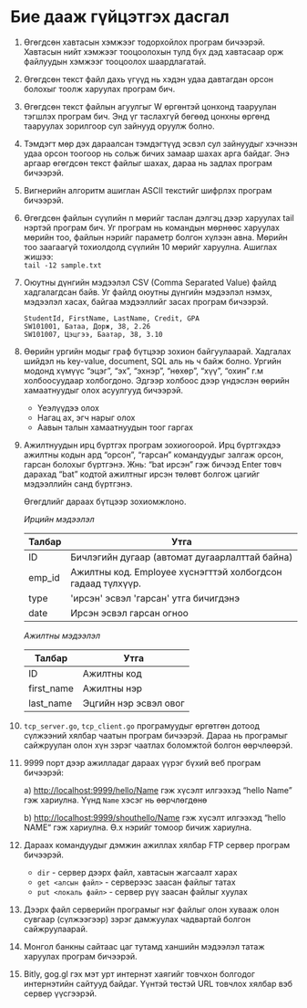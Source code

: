 # Бие дааж гүйцэтгэх дасгал

1. Өгөгдсөн хавтасын хэмжээг тодорхойлох програм бичээрэй. Хавтасын нийт хэмжээг тооцоолохын тулд бүх дэд хавтасаар орж файлуудын хэмжээг тооцоолох шаардлагатай.

5. Өгөгдсөн текст файл дахь үгүүд нь  хэдэн удаа давтагдан орсон болохыг тоолж харуулах програм бич.

6. Өгөгдсөн текст файлын агуулгыг W өргөнтэй цонхонд тааруулан тэгшлэх програм бич. Энд үг таслахгүй бөгөөд цонхны өргөнд тааруулах зорилгоор сул зайнууд оруулж болно.

7. Тэмдэгт мөр дэх дараалсан тэмдэгтүүд эсвэл сул зайнуудыг хэчнээн удаа орсон тоогоор нь сольж бичих замаар шахах арга байдаг. Энэ аргаар өгөгдсөн текст файлыг шахах, дараа нь задлах програм бичээрэй.

8. Вигнерийн алгоритм ашиглан ASCII текстийг шифрлэх програм бичээрэй.

9. Өгөгдсөн файлын сүүлийн n мөрийг таслан дэлгэц дээр харуулах tail нэртэй програм бич. Уг програм нь командын мөрнөөс харуулах мөрийн тоо, файлын нэрийг параметр болгон хүлээн авна. Мөрийн тоо заагаагүй тохиолдолд сүүлийн 10 мөрийг харуулна. Ашиглах жишээ:  
   `tail -12 sample.txt`

10. Оюутны дүнгийн мэдээлэл CSV (Comma Separated Value) файлд хадгалагдсан байв. Уг файлд оюутны дүнгийн мэдээлэл нэмэх, мэдээлэл хасах, байгаа мэдээллийг засах програм бичээрэй.

    ```csv
    StudentId, FirstName, LastName, Credit, GPA
    SW101001, Батаа, Дорж, 38, 2.26
    SW101007, Цэцгээ, Баатар, 38, 3.10
    ```

13. Өөрийн ургийн модыг граф бүтцээр зохион байгуулаарай. Хадгалах шийдэл нь key-value, document, SQL аль нь ч байж болно. Ургийн модонд хүмүүс “эцэг”, “эх”, “эхнэр”, “нөхөр”, “хүү”, “охин” г.м холбоосуудаар холбогдоно. Эдгээр холбоос дээр үндэслэн өөрийн хамаатнуудыг олох асуулгууд бичээрэй.

    * Үеэлүүдээ олох
    * Нагац ах, эгч нарыг олох
    * Аавын талын хамаатнуудын тоог гаргах

14. Ажилтнуудын ирц бүртгэх програм зохиогоорой. Ирц бүртгэхдээ ажилтны кодын ард “орсон”, “гарсан” командуудыг залгаж орсон, гарсан болохыг бүртгэнэ.  Жнь: “bat ирсэн” гэж бичээд Enter товч дарахад “bat” кодтой ажилтныг ирсэн төлөвт болгож  цагийг мэдээллийн санд бүртгэнэ.

    Өгөгдлийг дараах бүтцээр зохиомжлоно.

    _Ирцийн мэдээлэл_

    | Талбар | Утга |
    | --- | --- |
    | ID | Бичлэгийн дугаар (автомат дугаарлалттай байна) |
    | emp\_id | Ажилтны код. Employee хүснэгттэй холбогдсон гадаад түлхүүр. |
    | type | 'ирсэн' эсвэл 'гарсан' утга бичигдэнэ |
    | date | Ирсэн эсвэл гарсан огноо |

    _Ажилтны мэдээлэл_

    | Талбар | Утга |
    | --- | --- |
    | ID | Ажилтны код |
    | first\_name | Ажилтны нэр |
    | last\_name | Эцгийн нэр эсвэл овог |

1. `tcp_server.go`, `tcp_client.go` програмуудыг өргөтгөн дотоод сүлжээний хялбар чаатын програм бичээрэй. Дараа нь програмыг сайжруулан олон хүн зэрэг чаатлах боломжтой болгон өөрчлөөрэй.

4. 9999 порт дээр ажилладаг дараах үүрэг бүхий веб програм бичээрэй:

   a) [http://localhost:9999/hello/Name](http://localhost:9999/hello/Name) гэж хүсэлт илгээхэд “hello Name” гэж хариулна. Үүнд `Name` хэсэг нь өөрчлөгдөнө

   b) [http://localhost:9999/shouthello/Name](http://localhost:9999/shouthello/Name) гэж хүсэлт илгээхэд “hello NAME“ гэж хариулна. Ө.х нэрийг томоор бичиж хариулна.

5. Дараах командуудыг дэмжин ажиллах хялбар FTP сервер програм бичээрэй.

   * `dir` - сервер дээрх файл, хавтасын жагсаалт харах
   * `get <алсын файл>` - серверээс заасан файлыг татах
   * `put <локаль файл>` - сервер рүү заасан файлыг хуулах

7. Дээрх файл серверийн програмыг нэг файлыг олон хувааж олон сувгаар (сүлжээгээр) зэрэг дамжуулах чадвартай  болгон сайжруулаарай.

8. Монгол банкны сайтаас цаг тутамд ханшийн мэдээлэл татаж харуулах програм бичээрэй.

10. Bitly, gog.gl гэх мэт урт интернэт хаягийг товчхон болгодог интернэтийн сайтууд байдаг. Үүнтэй төстэй URL товчлох хялбар вэб сервер үүсгээрэй.
